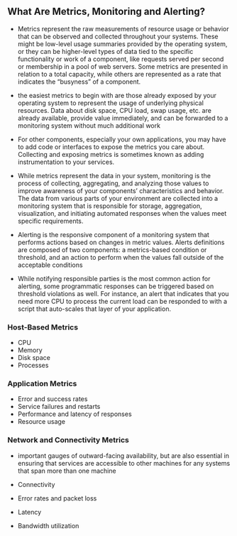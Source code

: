 ## What Are Metrics, Monitoring and Alerting?
- Metrics represent the raw measurements of resource usage or behavior that can be observed and collected throughout your systems. These might be low-level usage summaries provided by the operating system, or they can be higher-level types of data tied to the specific functionality or work of a component, like requests served per second or membership in a pool of web servers. Some metrics are presented in relation to a total capacity, while others are represented as a rate that indicates the “busyness” of a component.
- the easiest metrics to begin with are those already exposed by your operating system to represent the usage of underlying physical resources. Data about disk space, CPU load, swap usage, etc. are already available, provide value immediately, and can be forwarded to a monitoring system without much additional work
- For other components, especially your own applications, you may have to add code or interfaces to expose the metrics you care about. Collecting and exposing metrics is sometimes known as adding instrumentation to your services.

- While metrics represent the data in your system, monitoring is the process of collecting, aggregating, and analyzing those values to improve awareness of your components’ characteristics and behavior. The data from various parts of your environment are collected into a monitoring system that is responsible for storage, aggregation, visualization, and initiating automated responses when the values meet specific requirements.
- Alerting is the responsive component of a monitoring system that performs actions based on changes in metric values. Alerts definitions are composed of two components: a metrics-based condition or threshold, and an action to perform when the values fall outside of the acceptable conditions
- While notifying responsible parties is the most common action for alerting, some programmatic responses can be triggered based on threshold violations as well. For instance, an alert that indicates that you need more CPU to process the current load can be responded to with a script that auto-scales that layer of your application.

### Host-Based Metrics
- CPU
- Memory
- Disk space
- Processes

### Application Metrics
- Error and success rates
- Service failures and restarts
- Performance and latency of responses
- Resource usage

### Network and Connectivity Metrics
- important gauges of outward-facing availability, but are also essential in ensuring that services are accessible to other machines for any systems that span more than one machine

- Connectivity
- Error rates and packet loss
- Latency
- Bandwidth utilization

